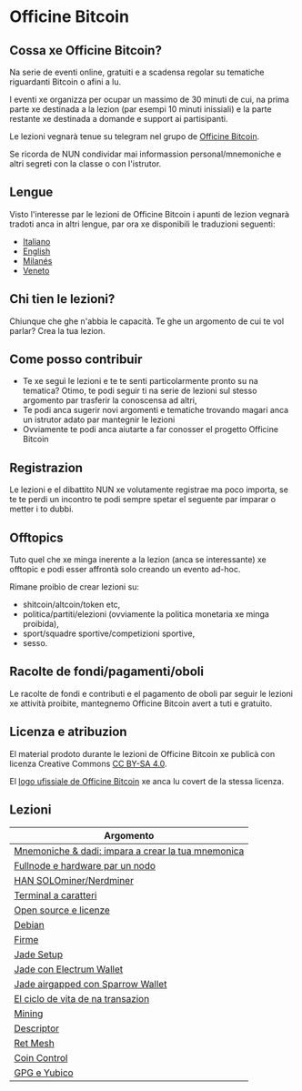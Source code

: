 # Officine Bitcoin

## Cossa xe Officine Bitcoin?
Na serie de eventi online, gratuìti e a scadensa regolar su tematiche riguardanti Bitcoin o afini a lu.

I eventi xe organizza per ocupar un massimo de 30 minuti de cui, na prima parte xe destinada a la lezion (par esempi 10 minuti inissiali) e la parte restante xe destinada a domande e support ai partisipanti.

Le lezioni vegnarà tenue su telegram nel grupo de [Officine Bitcoin](https://t.me/officinebitcoin).

Se ricorda de NUN condividar mai informassion personal/mnemoniche e altri segreti con la classe o con l'istrutor.

## Lengue
Visto l'interesse par le lezioni de Officine Bitcoin i apunti de lezion vegnarà tradoti anca in altri lengue, par ora xe disponibili le traduzioni seguenti:
- [Italiano](./index.html)
- [English](./index.en.html)
- [Milanés](./index.mi.html)
- [Veneto](./index.ve.html)

## Chi tien le lezioni?
Chiunque che ghe n'abbia le capacità. Te ghe un argomento de cui te vol parlar? Crea la tua lezion.

## Come posso contribuir
- Te xe seguì le lezioni e te te senti particolarmente pronto su na tematica? Otimo, te podi seguir ti na serie de lezioni sul stesso argomento par trasferir la conoscensa ad altri,
- Te podi anca sugerir novi argomenti e tematiche trovando magari anca un istrutor adato par mantegnir le lezioni
- Ovviamente te podi anca aiutarte a far conosser el progetto Officine Bitcoin

## Registrazion 
Le lezioni e el dibattito NUN xe volutamente registrae ma poco importa, se te te perdi un incontro te podi sempre spetar el seguente par imparar o metter i to dubbi.

## Offtopics
Tuto quel che xe minga inerente a la lezion (anca se interessante) xe offtopic e podi esser affrontà solo creando un evento ad-hoc.

Rimane proibìo de crear lezioni su:
- shitcoin/altcoin/token etc,
- politica/partiti/elezioni (ovviamente la politica monetaria xe minga proibida),
- sport/squadre sportive/competizioni sportive,
- sesso.

## Racolte de fondi/pagamenti/oboli
Le racolte de fondi e contributi e el pagamento de oboli par seguir le lezioni xe attività proibite, mantegnemo Officine Bitcoin avert a tuti e gratuìto.

## Licenza e atribuzion
El material prodoto durante le lezioni de Officine Bitcoin xe publicà con licenza Creative Commons [CC BY-SA 4.0](https://creativecommons.org/licenses/by-sa/4.0/legalcode.it).

El [logo ufissiale de Officine Bitcoin](./logo/index.ve.html) xe anca lu covert de la stessa licenza.

## Lezioni

| Argomento                                           |
|-----------------------------------------------------|
| [Mnemoniche & dadi: impara a crear la tua mnemonica](./lezioni/mnedad/index.ve.html)|
| [Fullnode e hardware par un nodo](./lezioni/fulhar/index.ve.html)|
| [HAN SOLOminer/Nerdminer](./lezioni/hansol/index.ve.html)|
| [Terminal a caratteri](./lezioni/tercar/index.ve.html)|
| [Open source e licenze](./lezioni/openso/index.ve.html)|
| [Debian](./lezioni/debian/index.ve.html)|
| [Firme](./lezioni/firme/index.ve.html)|
| [Jade Setup](./lezioni/jadeset/index.ve.html)|
| [Jade con Electrum Wallet](./lezioni/jadeele/index.ve.html)|
| [Jade airgapped con Sparrow Wallet](./lezioni/jadespa/index.ve.html)|
| [El ciclo de vita de na transazion](./lezioni/ciclo/index.ve.html)|
| [Mining](./lezioni/mining/index.ve.html)|
| [Descriptor](./lezioni/descr/index.ve.html)|
| [Ret Mesh](./lezioni/mesh/index.ve.html)|
| [Coin Control](./lezioni/coinco/index.ve.html)|
| [GPG e Yubico](./lezioni/gpg/index.ve.html)| 